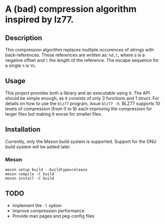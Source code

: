 # A (bad) compression algorithm inspired by lz77.

## Description
This compression algorithm replaces multiple occurences of strings with back-references.
These references are written as: `%d,l`, where `d` is a negative offset and `l` the length of the reference.
The escape sequence for a single `%` is `%%`.

## Usage
This project provides both a library and an executable using it.
The API should be simple enough, as it consists of only 3 functions and 1 struct.
For details on how to use the `blz77` program, issue `blz77 -h`.
BLZ77 supports 10 levels of compression (from 0 to 9) each improving the compression
for larger files but making it worse for smaller files.

## Installation
Currently, only the Meson build system is supported.
Support for the GNU build system will be added later.

### Meson
```
meson setup build --buildtype=release
meson compile -C build
meson install -C build
```

## TODO
- Implement the `-l` option
- Improve compression performance
- Provide man pages and pkg-config files
